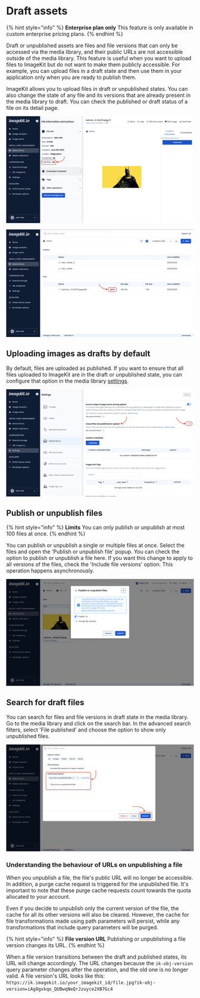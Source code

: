 # Draft assets

{% hint style="info" %}
**Enterprise plan only**
This feature is only available in custom enterprise pricing plans.
{% endhint %}

Draft or unpublished assets are files and file versions that can only be accessed via the media library, and their public URLs are not accessible outside of the media library. This feature is useful when you want to upload files to ImageKit but do not want to make them publicly accessible. For example, you can upload files in a draft state and then use them in your application only when you are ready to publish them.

ImageKit allows you to upload files in draft or unpublished states. You can also change the state of any file and its versions that are already present in the media library to draft. You can check the published or draft status of a file on its detail page.

![Published or draft status of a file (detail page)](<../../.gitbook/assets/published-draft-status.png>)

![Published or draft status of a file (list view)](<../../.gitbook/assets/published-draft-status-list.png>)

## Uploading images as drafts by default

By default, files are uploaded as published. If you want to ensure that all files uploaded to ImageKit are in the draft or unpublished state, you can configure that option in the media library [settings](https://imagekit.io/dashboard/settings/media-library).

![Upload files in draft state by default](<../../.gitbook/assets/publish-file-on-upload-setting.png>)

## Publish or unpublish files

{% hint style="info" %}
**Limits**
You can only publish or unpublish at most 100 files at once.
{% endhint %}

You can publish or unpublish a single or multiple files at once. Select the files and open the 'Publish or unpublish file' popup. You can check the option to publish or unpublish a file here. If you want this change to apply to all versions of the files, check the 'Include file versions' option. This operation happens asynchronously.

![Publish or unpublish a files](<../../.gitbook/assets/publish-unpublish-file-modal.png>)

## Search for draft files

You can search for files and file versions in draft state in the media library. Go to the media library and click on the search bar. In the advanced search filters, select 'File published' and choose the option to show only unpublished files.

![Search for unpublished files in the media library](<../../.gitbook/assets/search-unpublished-files.png>)

### Understanding the behaviour of URLs on unpublishing a file

When you unpublish a file, the file's public URL will no longer be accessible. In addition, a purge cache request is triggered for the unpublished file. It's important to note that these purge cache requests count towards the quota allocated to your account.

Even if you decide to unpublish only the current version of the file, the cache for all its other versions will also be cleared. However, the cache for file transformations made using path parameters will persist, while any transformations that include query parameters will be purged.

{% hint style="info" %}
**File version URL**
Publishing or unpublishing a file version changes its URL.
{% endhint %}

When a file version transitions between the draft and published states, its URL will change accordingly. The URL changes because the `ik-obj-version` query parameter changes after the operation, and the old one is no longer valid. A file version's URL looks like this: `https://ik.imagekit.io/your_imagekit_id/file.jpg?ik-obj-version=iAg8gxkqo_QUBwqNeQrJzuyce2XB7Gc4`
